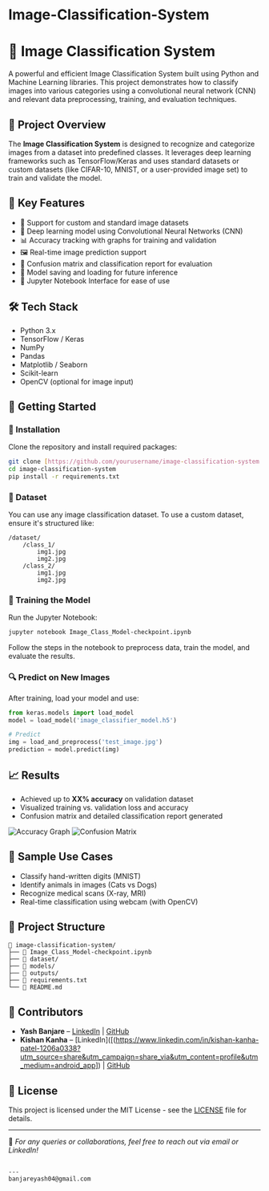 # Image-Classification-System


# 🧠 Image Classification System

A powerful and efficient Image Classification System built using Python and Machine Learning libraries. This project demonstrates how to classify images into various categories using a convolutional neural network (CNN) and relevant data preprocessing, training, and evaluation techniques.

## 📌 Project Overview

The **Image Classification System** is designed to recognize and categorize images from a dataset into predefined classes. It leverages deep learning frameworks such as TensorFlow/Keras and uses standard datasets or custom datasets (like CIFAR-10, MNIST, or a user-provided image set) to train and validate the model.

## 🎯 Key Features

- 📂 Support for custom and standard image datasets
- 🧠 Deep learning model using Convolutional Neural Networks (CNN)
- 📊 Accuracy tracking with graphs for training and validation
- 🖼️ Real-time image prediction support
- 📝 Confusion matrix and classification report for evaluation
- 💾 Model saving and loading for future inference
- 📸 Jupyter Notebook Interface for ease of use

## 🛠️ Tech Stack

- Python 3.x
- TensorFlow / Keras
- NumPy
- Pandas
- Matplotlib / Seaborn
- Scikit-learn
- OpenCV (optional for image input)

## 🚀 Getting Started

### 🔧 Installation

Clone the repository and install required packages:

```bash
git clone [https://github.com/yourusername/image-classification-system.git](https://github.com/yashkumar002/Image-Classification-System)
cd image-classification-system
pip install -r requirements.txt
````

### 🧪 Dataset

You can use any image classification dataset. To use a custom dataset, ensure it's structured like:

```
/dataset/
    /class_1/
        img1.jpg
        img2.jpg
    /class_2/
        img1.jpg
        img2.jpg
```

### 🧮 Training the Model

Run the Jupyter Notebook:

```bash
jupyter notebook Image_Class_Model-checkpoint.ipynb
```

Follow the steps in the notebook to preprocess data, train the model, and evaluate the results.

### 🔍 Predict on New Images

After training, load your model and use:

```python
from keras.models import load_model
model = load_model('image_classifier_model.h5')

# Predict
img = load_and_preprocess('test_image.jpg')
prediction = model.predict(img)
```

## 📈 Results

* Achieved up to **XX% accuracy** on validation dataset
* Visualized training vs. validation loss and accuracy
* Confusion matrix and detailed classification report generated

![Accuracy Graph](assets/accuracy_graph.png)
![Confusion Matrix](assets/confusion_matrix.png)

## 🧪 Sample Use Cases

* Classify hand-written digits (MNIST)
* Identify animals in images (Cats vs Dogs)
* Recognize medical scans (X-ray, MRI)
* Real-time classification using webcam (with OpenCV)

## 📂 Project Structure

```
📁 image-classification-system/
├── 📓 Image_Class_Model-checkpoint.ipynb
├── 📁 dataset/
├── 📁 models/
├── 📁 outputs/
├── 📄 requirements.txt
└── 📄 README.md
```

## 🤝 Contributors

* **Yash Banjare** – [LinkedIn]([https://www.linkedin.com/in/your-profile](https://www.linkedin.com/in/yash-banjare-199b76264?utm_source=share&utm_campaign=share_via&utm_content=profile&utm_medium=android_app)) | [GitHub](https://github.com/yashkumar002)
* **Kishan Kanha** – [LinkedIn]([(https://www.linkedin.com/in/kishan-kanha-patel-1206a0338?utm_source=share&utm_campaign=share_via&utm_content=profile&utm_medium=android_app]) | [GitHub](https://github.com/kanhapatel07)

## 📜 License

This project is licensed under the MIT License - see the [LICENSE](LICENSE) file for details.

---

🔗 *For any queries or collaborations, feel free to reach out via email or LinkedIn!*

```

---
banjareyash04@gmail.com
```
